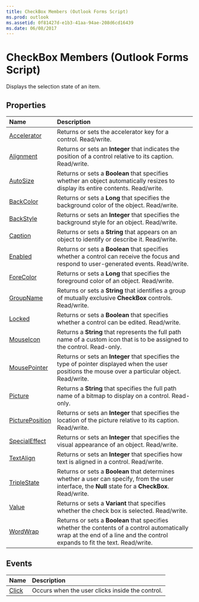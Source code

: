 ```yaml
---
title: CheckBox Members (Outlook Forms Script)
ms.prod: outlook
ms.assetid: 0f81427d-e1b3-41aa-94ae-208d6cd16439
ms.date: 06/08/2017
---
```



# CheckBox Members (Outlook Forms Script)

Displays the selection state of an item.


## Properties





|**Name**|**Description**|
|:-----|:-----|
| [Accelerator](checkbox-accelerator-property-outlook-forms-script.md)|Returns or sets the accelerator key for a control. Read/write.|
| [Alignment](checkbox-alignment-property-outlook-forms-script.md)|Returns or sets an **Integer** that indicates the position of a control relative to its caption. Read/write.|
| [AutoSize](checkbox-autosize-property-outlook-forms-script.md)|Returns or sets a **Boolean** that specifies whether an object automatically resizes to display its entire contents. Read/write.|
| [BackColor](checkbox-backcolor-property-outlook-forms-script.md)|Returns or sets a **Long** that specifies the background color of the object. Read/write.|
| [BackStyle](checkbox-backstyle-property-outlook-forms-script.md)|Returns or sets an **Integer** that specifies the background style for an object. Read/write.|
| [Caption](checkbox-caption-property-outlook-forms-script.md)|Returns or sets a **String** that appears on an object to identify or describe it. Read/write.|
| [Enabled](checkbox-enabled-property-outlook-forms-script.md)|Returns or sets a **Boolean** that specifies whether a control can receive the focus and respond to user-generated events. Read/write.|
| [ForeColor](checkbox-forecolor-property-outlook-forms-script.md)|Returns or sets a **Long** that specifies the foreground color of an object. Read/write.|
| [GroupName](checkbox-groupname-property-outlook-forms-script.md)|Returns or sets a **String** that identifies a group of mutually exclusive **CheckBox** controls. Read/write.|
| [Locked](checkbox-locked-property-outlook-forms-script.md)|Returns or sets a **Boolean** that specifies whether a control can be edited. Read/write.|
| [MouseIcon](checkbox-mouseicon-property-outlook-forms-script.md)|Returns a **String** that represents the full path name of a custom icon that is to be assigned to the control. Read-only.|
| [MousePointer](checkbox-mousepointer-property-outlook-forms-script.md)|Returns or sets an **Integer** that specifies the type of pointer displayed when the user positions the mouse over a particular object. Read/write.|
| [Picture](checkbox-picture-property-outlook-forms-script.md)|Returns a **String** that specifies the full path name of a bitmap to display on a control. Read-only.|
| [PicturePosition](checkbox-pictureposition-property-outlook-forms-script.md)|Returns or sets an **Integer** that specifies the location of the picture relative to its caption. Read/write.|
| [SpecialEffect](checkbox-specialeffect-property-outlook-forms-script.md)|Returns or sets an **Integer** that specifies the visual appearance of an object. Read/write.|
| [TextAlign](checkbox-textalign-property-outlook-forms-script.md)|Returns or sets an **Integer** that specifies how text is aligned in a control. Read/write.|
| [TripleState](checkbox-triplestate-property-outlook-forms-script.md)|Returns or sets a **Boolean** that determines whether a user can specify, from the user interface, the **Null** state for a **CheckBox**. Read/write.|
| [Value](checkbox-value-property-outlook-forms-script.md)|Returns or sets a **Variant** that specifies whether the check box is selected. Read/write.|
| [WordWrap](checkbox-wordwrap-property-outlook-forms-script.md)|Returns or sets a **Boolean** that specifies whether the contents of a control automatically wrap at the end of a line and the control expands to fit the text. Read/write.|

## Events





|**Name**|**Description**|
|:-----|:-----|
| [Click](checkbox-click-event-outlook-forms-script.md)|Occurs when the user clicks inside the control.|

